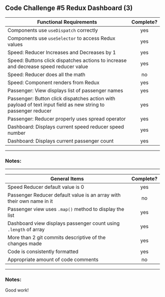 ## Code Challenge #5 Redux Dashboard (3)

| Functional Requirements                                                                                       | Complete? |
| ------------------------------------------------------------------------------------------------------------- | :-------: |
| Components use `useDispatch` correctly                                                                        |    yes    |
| Components use `useSelector` to access Redux values                                                           |    yes    |
| Speed: Reducer Increases and Decreases by 1                                                                   |    yes    |
| Speed: Buttons click dispatches actions to increase and decrease speed reducer value                          |    yes    |
| Speed: Reducer does all the math                                                                              |    no     |
| Speed: Component renders from Redux                                                                           |    yes    |
| Passenger: View displays list of passenger names                                                              |    yes    |
| Passenger: Button click dispatches action with payload of text input field as new string to passenger reducer |    yes    |
| Passenger: Reducer properly uses spread operator                                                              |    yes    |
| Dashboard: Displays current speed reducer speed number                                                        |    yes    |
| Dashboard: Displays current passenger count                                                                   |    yes    |

---

### Notes:

---

| General Items                                                         | Complete? |
| --------------------------------------------------------------------- | :-------: |
| Speed Reducer default value is 0                                      |    yes    |
| Passenger Reducer default value is an array with their own name in it |    no     |
| Passenger view uses `.map()` method to display the list               |    yes    |
| Dashboard view displays passenger count using `.length` of array      |    yes    |
| More than 2 git commits descriptive of the changes made               |    yes    |
| Code is consistently formatted                                        |    yes    |
| Appropriate amount of code comments                                   |    no     |

---

### Notes:

Good work!
